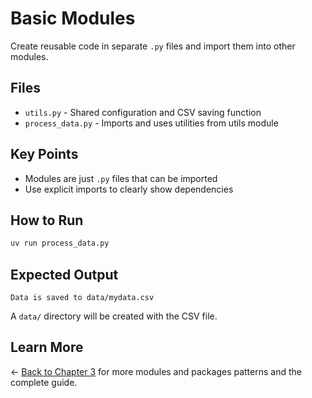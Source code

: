# Basic Modules

Create reusable code in separate `.py` files and import them into other modules.

## Files

- `utils.py` - Shared configuration and CSV saving function
- `process_data.py` - Imports and uses utilities from utils module

## Key Points

- Modules are just `.py` files that can be imported
- Use explicit imports to clearly show dependencies

## How to Run

```bash
uv run process_data.py
```

## Expected Output

```
Data is saved to data/mydata.csv
```

A `data/` directory will be created with the CSV file.

## Learn More

← [Back to Chapter 3](../README.md) for more modules and packages patterns and the complete guide.
